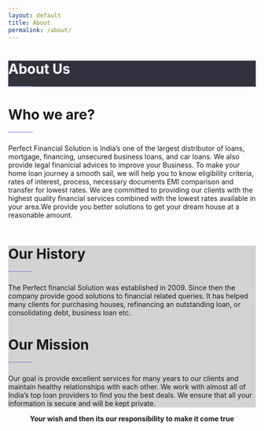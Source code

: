 ```yaml
---
layout: default
title: About
permalink: /about/
---
```

<div class="jumbotron jumbotron-fluid" style="background-color: #32323f;">
  <div class="container">
    <h1 class="times animated zoomIn" style="color: white">About Us</h1>
    <hr style="width: 50px; height: 1px; background-color: #7378df;" align="left">
  </div>
</div>

<div class="container" style="margin-bottom: 3%">
    <div class="row">
        <div class="col-sm-6">
            <div class="section-title">
              <h1 class="animated zoomIn">Who we are?</h1>
              <hr style="width: 50px; height: 1px; background-color: #7378df;" align="left">
            </div> <!-- ./col -->
            <p class="text-justify animated fadeIn" style="padding-top: 2%">
                Perfect Financial Solution is India&#8217;s one of the largest distributor of loans, mortgage, financing, unsecured business loans, and car loans. We also provide legal finanicial advices to improve your Business. To make your home loan journey a smooth sail, we will help you to know eligibility criteria, rates of interest, process, necessary documents EMI comparison and transfer for lowest rates. We are committed to providing our clients with the highest quality financial services combined with the lowest rates available in your area.We provide you better solutions to get your dream house at a reasonable amount.
             </p>
        </div> <!-- ./col -->
        <div class="col-sm-6">
            <img src="{{ "public/images/header_three.jpg" | relative_url }}" alt="" class="img-fluid">
        </div> <!-- ./col -->
    </div> <!-- ./row -->
</div> <!-- ./container -->

<div class="section" style="background-color: lightgray;">
    <div class="container">
        <div class="row section">
            <div class="col-sm-6">
                <div class="section-title">
                  <h1 class="animated zoomIn">Our History</h1>
                  <hr style="width: 50px; height: 1px; background-color: #7378df;" align="left">
                </div> <!-- ./col -->
                <p class="text-justify animated animated-bounceInLeft" style="padding-top: 2%">
                    The Perfect financial Solution was established in 2009. Since then the company provide good solutions to financial related queries.  It has helped many clients for purchasing houses, refinancing an outstanding loan, or consolidating debt, business loan etc.
                 </p>
            </div> <!-- ./col -->
            <div class="col-sm-6">
                <div class="section-title">
                  <h1 class="animated zoomIn">Our Mission</h1>
                  <hr style="width: 50px; height: 1px; background-color: #7378df;" align="left">
                </div> <!-- ./col -->
                <p class="text-justify animated animated-bounceInLeft" style="padding-top: 2%">
                    Our  goal is provide excellent services for many years to our clients and maintain healthy relationships with each other. We work with almost all of India&#8217;s top loan providers to find you the best deals. We ensure that all your information is secure and will be kept private.
                 </p>
            </div> <!-- ./col -->
        </div> <!-- ./row -->
    </div>
</div>

<p style="text-align: center"> <strong>Your wish and then its our responsibility to make it come true </strong></p>
